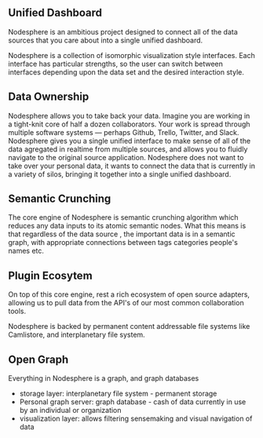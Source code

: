 ## Unified Dashboard

Nodesphere is an ambitious project designed to connect all of the data sources that you care about into a single unified dashboard.

Nodesphere is a collection of isomorphic visualization style interfaces. Each interface has particular strengths, so the user can switch between interfaces depending upon the data set and the desired interaction style.

## Data Ownership

Nodesphere allows you to take back your data. Imagine you are working in a tight-knit core of half a dozen collaborators. Your work is spread through multiple software systems &mdash; perhaps Github, Trello, Twitter, and Slack. Nodesphere gives you a single unified interface to make sense of all of the data agregated in realtime from multiple sources, and allows you to fluidly navigate to the original source application. Nodesphere does not want to take over your personal data, it wants to connect the data that is currently in a variety of silos, bringing it together into a single unified dashboard.

## Semantic Crunching

The core engine of Nodesphere is semantic crunching algorithm which reduces any data inputs to its atomic semantic nodes. What this means is that regardless of the data source , the important data is in a semantic graph, with appropriate connections between tags categories people's names etc.

## Plugin Ecosytem 

On top of this core engine, rest a rich ecosystem of open source adapters, allowing us to pull data from the API's of our most common collaboration tools. 

Nodesphere is backed by permanent content addressable file systems like Camlistore, and interplanetary file system.

## Open Graph

Everything in Nodesphere is a graph, and graph databases

- storage layer: interplanetary file system - permanent storage
- Personal graph server: graph database - cash of data currently in use by an individual or organization
- visualization layer: allows filtering sensemaking and visual navigation of data
